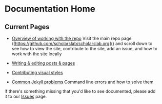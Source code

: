 # Documentation Home

## Current Pages

* [Overview of working with the repo](https://github.com/scholarslab/scholarslab.org) Visit the main repo page ([https://github.com/scholarslab/scholarslab.org]() and scroll down to see how to view the site, contribute to the site, add an issue, and how to work with the site locally

* [Writing & editing posts & pages](authoring-and-editing.md)
* [Contributing visual styles](css-submission.md)
* [Common Jekyll problems](common-jekyll-problems.md) Command line errors and how to solve them

If there's something missing that you'd like to see documented, please add it to our [Issues](https://github.com/scholarslab/scholarslab.org/issues) page.
